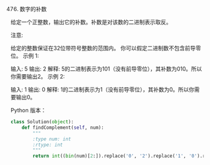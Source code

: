 476. 数字的补数

给定一个正整数，输出它的补数。补数是对该数的二进制表示取反。

注意:

给定的整数保证在32位带符号整数的范围内。
你可以假定二进制数不包含前导零位。
示例 1:

输入: 5
输出: 2
解释: 5的二进制表示为101（没有前导零位），其补数为010。所以你需要输出2。
示例 2:

输入: 1
输出: 0
解释: 1的二进制表示为1（没有前导零位），其补数为0。所以你需要输出0。

Python 版本：

```python
class Solution(object):
    def findComplement(self, num):
        """
        :type num: int
        :rtype: int
        """
        return int((bin(num)[2:]).replace('0', '2').replace('1', '0').replace('2', '1'), 2)
```